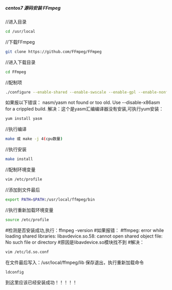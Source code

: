 <!--
 * @Author: 程英明
 * @Date: 2022-07-18 15:26:33
 * @LastEditTime: 2022-07-18 15:27:53
 * @LastEditors: 程英明
 * @Description: 
 * @FilePath: \doc-man\docs\software\ffmpeg\install.md
 * QQ:504875043@qq.com
-->
##### centos7 源码安装 FFmpeg


//进入目录
```sh
cd /usr/local
```
//下载FFmpeg
```sh
git clone https://github.com/FFmpeg/FFmpeg
```
//进入下载目录
```sh
cd FFmpeg
```
//配制项
```sh
./configure --enable-shared --enable-swscale --enable-gpl --enable-nonfree --enable-pic --prefix=/usr/local/ffmpeg --enable-version3 --enable-postproc --enable-pthreads
```
如果报以下错误：
nasm/yasm not found or too old. Use --disable-x86asm for a crippled build.
解决：这个是yasm汇编编译器没有安装,可执行yum安装：
```sh
yum install yasm
```

//执行编译
```sh
make 或 make -j 4(cpu数量)
```
//执行安装
```sh
make install
```
//配制环境变量
```sh
vim /etc/profile
```
//添加到文件最后
```sh
export PATH=$PATH:/usr/local/ffmpeg/bin
```
//执行重新加载环境变量
```sh
source /etc/profile
```
#检测是否安装成功,执行：ffmpeg -version
#如果报错：
#ffmpeg: error while loading shared libraries: libavdevice.so.58: cannot open shared object file: No such file or directory
#原因是libavdevice.so模块找不到
#解决：
```sh
vim /etc/ld.so.conf
```
在文件最后写入：/usr/local/ffmpeg/lib
保存退出，执行重新加载命令
```sh
ldconfig
```
到这里应该已经安装成功！！！！！